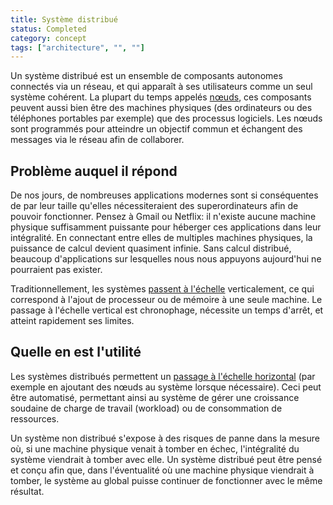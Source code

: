 ```yaml
---
title: Système distribué
status: Completed
category: concept
tags: ["architecture", "", ""]
---
```


Un système distribué est un ensemble de composants autonomes connectés via un réseau, et qui apparaît à ses utilisateurs comme un seul système cohérent.
La plupart du temps appelés [nœuds](/fr/nodes/), ces composants peuvent aussi bien être des machines physiques (des ordinateurs ou des téléphones portables par exemple) que des processus logiciels.
Les nœuds sont programmés pour atteindre un objectif commun et échangent des messages via le réseau afin de collaborer.

## Problème auquel il répond

De nos jours, de nombreuses applications modernes sont si conséquentes de par leur taille qu'elles nécessiteraient des superordinateurs afin de pouvoir fonctionner.
Pensez à Gmail ou Netflix: il n'existe aucune machine physique suffisamment puissante pour héberger ces applications dans leur intégralité.
En connectant entre elles de multiples machines physiques, la puissance de calcul devient quasiment infinie.
Sans calcul distribué, beaucoup d'applications sur lesquelles nous nous appuyons aujourd'hui ne pourraient pas exister.

Traditionnellement, les systèmes  [passent à l'échelle](/fr/scalability/) verticalement, ce qui correspond à l'ajout de processeur ou de mémoire à une seule machine.
Le passage à l'échelle vertical est chronophage, nécessite un temps d'arrêt, et atteint rapidement ses limites.

## Quelle en est l'utilité

Les systèmes distribués permettent un [passage à l'échelle horizontal](/fr/horizontal-scaling/) (par exemple en ajoutant des nœuds au système lorsque nécessaire).
Ceci peut être automatisé, permettant ainsi au système de gérer une croissance soudaine de charge de travail (workload) ou de consommation de ressources.

Un système non distribué s'expose à des risques de panne dans la mesure où, si une machine physique venait à tomber en échec, l'intégralité du système viendrait à tomber avec elle.
Un système distribué peut être pensé et conçu afin que, dans l'éventualité où une machine physique viendrait à tomber, le système au global puisse continuer de fonctionner avec le même résultat.
